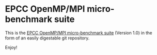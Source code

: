 # EPCC OpenMP/MPI micro-benchmark suite

This is the [EPCC OpenMP/MPI micro-benchmark suite](https://www.epcc.ed.ac.uk/research/computing/performance-characterisation-and-benchmarking/epcc-openmpmpi-micro-benchmark) (Version 1.0) in the form of an easily digestable git repository.

Enjoy!
